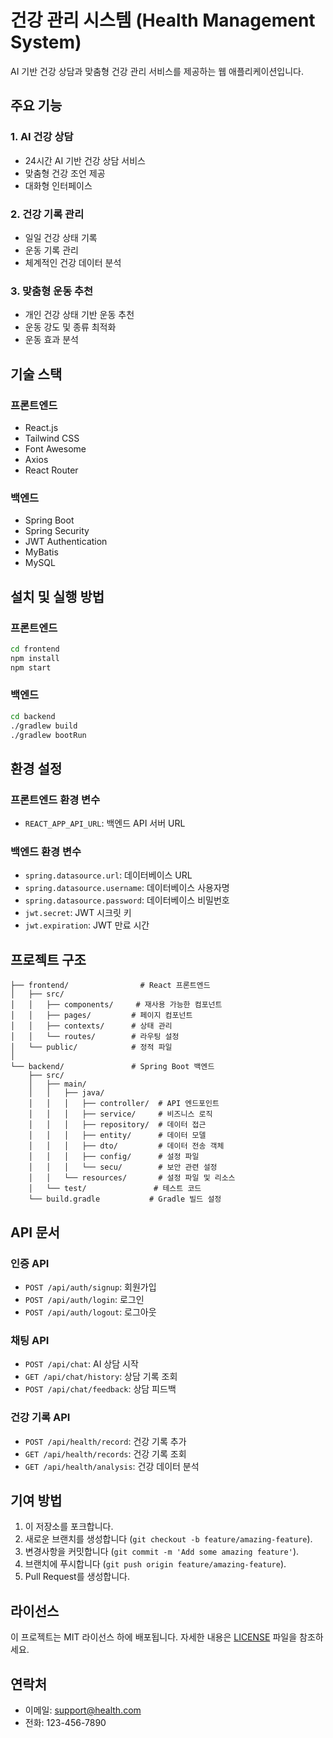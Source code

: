 # 건강 관리 시스템 (Health Management System)

AI 기반 건강 상담과 맞춤형 건강 관리 서비스를 제공하는 웹 애플리케이션입니다.

## 주요 기능

### 1. AI 건강 상담
- 24시간 AI 기반 건강 상담 서비스
- 맞춤형 건강 조언 제공
- 대화형 인터페이스

### 2. 건강 기록 관리
- 일일 건강 상태 기록
- 운동 기록 관리
- 체계적인 건강 데이터 분석

### 3. 맞춤형 운동 추천
- 개인 건강 상태 기반 운동 추천
- 운동 강도 및 종류 최적화
- 운동 효과 분석

## 기술 스택

### 프론트엔드
- React.js
- Tailwind CSS
- Font Awesome
- Axios
- React Router

### 백엔드
- Spring Boot
- Spring Security
- JWT Authentication
- MyBatis
- MySQL

## 설치 및 실행 방법

### 프론트엔드
```bash
cd frontend
npm install
npm start
```

### 백엔드
```bash
cd backend
./gradlew build
./gradlew bootRun
```

## 환경 설정

### 프론트엔드 환경 변수
- `REACT_APP_API_URL`: 백엔드 API 서버 URL

### 백엔드 환경 변수
- `spring.datasource.url`: 데이터베이스 URL
- `spring.datasource.username`: 데이터베이스 사용자명
- `spring.datasource.password`: 데이터베이스 비밀번호
- `jwt.secret`: JWT 시크릿 키
- `jwt.expiration`: JWT 만료 시간

## 프로젝트 구조

```
├── frontend/                # React 프론트엔드
│   ├── src/
│   │   ├── components/     # 재사용 가능한 컴포넌트
│   │   ├── pages/         # 페이지 컴포넌트
│   │   ├── contexts/      # 상태 관리
│   │   └── routes/        # 라우팅 설정
│   └── public/            # 정적 파일
│
└── backend/               # Spring Boot 백엔드
    ├── src/
    │   ├── main/
    │   │   ├── java/
    │   │   │   ├── controller/  # API 엔드포인트
    │   │   │   ├── service/     # 비즈니스 로직
    │   │   │   ├── repository/  # 데이터 접근
    │   │   │   ├── entity/      # 데이터 모델
    │   │   │   ├── dto/         # 데이터 전송 객체
    │   │   │   ├── config/      # 설정 파일
    │   │   │   └── secu/        # 보안 관련 설정
    │   │   └── resources/       # 설정 파일 및 리소스
    │   └── test/               # 테스트 코드
    └── build.gradle           # Gradle 빌드 설정
```

## API 문서

### 인증 API
- `POST /api/auth/signup`: 회원가입
- `POST /api/auth/login`: 로그인
- `POST /api/auth/logout`: 로그아웃

### 채팅 API
- `POST /api/chat`: AI 상담 시작
- `GET /api/chat/history`: 상담 기록 조회
- `POST /api/chat/feedback`: 상담 피드백

### 건강 기록 API
- `POST /api/health/record`: 건강 기록 추가
- `GET /api/health/records`: 건강 기록 조회
- `GET /api/health/analysis`: 건강 데이터 분석

## 기여 방법

1. 이 저장소를 포크합니다.
2. 새로운 브랜치를 생성합니다 (`git checkout -b feature/amazing-feature`).
3. 변경사항을 커밋합니다 (`git commit -m 'Add some amazing feature'`).
4. 브랜치에 푸시합니다 (`git push origin feature/amazing-feature`).
5. Pull Request를 생성합니다.

## 라이선스

이 프로젝트는 MIT 라이선스 하에 배포됩니다. 자세한 내용은 [LICENSE](LICENSE) 파일을 참조하세요.

## 연락처

- 이메일: support@health.com
- 전화: 123-456-7890 